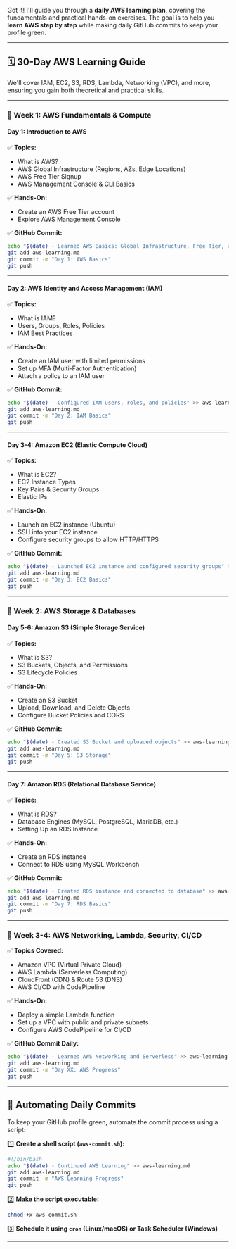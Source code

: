 Got it! I'll guide you through a **daily AWS learning plan**, covering the fundamentals and practical hands-on exercises. The goal is to help you **learn AWS step by step** while making daily GitHub commits to keep your profile green.  

---

## **🗓️ 30-Day AWS Learning Guide**  
We'll cover IAM, EC2, S3, RDS, Lambda, Networking (VPC), and more, ensuring you gain both theoretical and practical skills.  

---

### **🔹 Week 1: AWS Fundamentals & Compute**
#### **Day 1: Introduction to AWS**
✅ **Topics:**  
- What is AWS?  
- AWS Global Infrastructure (Regions, AZs, Edge Locations)  
- AWS Free Tier Signup  
- AWS Management Console & CLI Basics  

✅ **Hands-On:**  
- Create an AWS Free Tier account  
- Explore AWS Management Console  

✅ **GitHub Commit:**  
```sh
echo "$(date) - Learned AWS Basics: Global Infrastructure, Free Tier, and IAM" >> aws-learning.md
git add aws-learning.md
git commit -m "Day 1: AWS Basics"
git push
```

---

#### **Day 2: AWS Identity and Access Management (IAM)**
✅ **Topics:**  
- What is IAM?  
- Users, Groups, Roles, Policies  
- IAM Best Practices  

✅ **Hands-On:**  
- Create an IAM user with limited permissions  
- Set up MFA (Multi-Factor Authentication)  
- Attach a policy to an IAM user  

✅ **GitHub Commit:**  
```sh
echo "$(date) - Configured IAM users, roles, and policies" >> aws-learning.md
git add aws-learning.md
git commit -m "Day 2: IAM Basics"
git push
```

---

#### **Day 3-4: Amazon EC2 (Elastic Compute Cloud)**
✅ **Topics:**  
- What is EC2?  
- EC2 Instance Types  
- Key Pairs & Security Groups  
- Elastic IPs  

✅ **Hands-On:**  
- Launch an EC2 instance (Ubuntu)  
- SSH into your EC2 instance  
- Configure security groups to allow HTTP/HTTPS  

✅ **GitHub Commit:**  
```sh
echo "$(date) - Launched EC2 instance and configured security groups" >> aws-learning.md
git add aws-learning.md
git commit -m "Day 3: EC2 Basics"
git push
```

---

### **🔹 Week 2: AWS Storage & Databases**
#### **Day 5-6: Amazon S3 (Simple Storage Service)**
✅ **Topics:**  
- What is S3?  
- S3 Buckets, Objects, and Permissions  
- S3 Lifecycle Policies  

✅ **Hands-On:**  
- Create an S3 Bucket  
- Upload, Download, and Delete Objects  
- Configure Bucket Policies and CORS  

✅ **GitHub Commit:**  
```sh
echo "$(date) - Created S3 Bucket and uploaded objects" >> aws-learning.md
git add aws-learning.md
git commit -m "Day 5: S3 Storage"
git push
```

---

#### **Day 7: Amazon RDS (Relational Database Service)**
✅ **Topics:**  
- What is RDS?  
- Database Engines (MySQL, PostgreSQL, MariaDB, etc.)  
- Setting Up an RDS Instance  

✅ **Hands-On:**  
- Create an RDS instance  
- Connect to RDS using MySQL Workbench  

✅ **GitHub Commit:**  
```sh
echo "$(date) - Created RDS instance and connected to database" >> aws-learning.md
git add aws-learning.md
git commit -m "Day 7: RDS Basics"
git push
```

---

### **🔹 Week 3-4: AWS Networking, Lambda, Security, CI/CD**
✅ **Topics Covered:**  
- Amazon VPC (Virtual Private Cloud)  
- AWS Lambda (Serverless Computing)  
- CloudFront (CDN) & Route 53 (DNS)  
- AWS CI/CD with CodePipeline  

✅ **Hands-On:**  
- Deploy a simple Lambda function  
- Set up a VPC with public and private subnets  
- Configure AWS CodePipeline for CI/CD  

✅ **GitHub Commit Daily:**  
```sh
echo "$(date) - Learned AWS Networking and Serverless" >> aws-learning.md
git add aws-learning.md
git commit -m "Day XX: AWS Progress"
git push
```

---

## **🚀 Automating Daily Commits**
To keep your GitHub profile green, automate the commit process using a script:  

1️⃣ **Create a shell script (`aws-commit.sh`):**  
```sh
#!/bin/bash
echo "$(date) - Continued AWS Learning" >> aws-learning.md
git add aws-learning.md
git commit -m "AWS Learning Progress"
git push
```

2️⃣ **Make the script executable:**  
```sh
chmod +x aws-commit.sh
```

3️⃣ **Schedule it using `cron` (Linux/macOS) or Task Scheduler (Windows)**  

---

